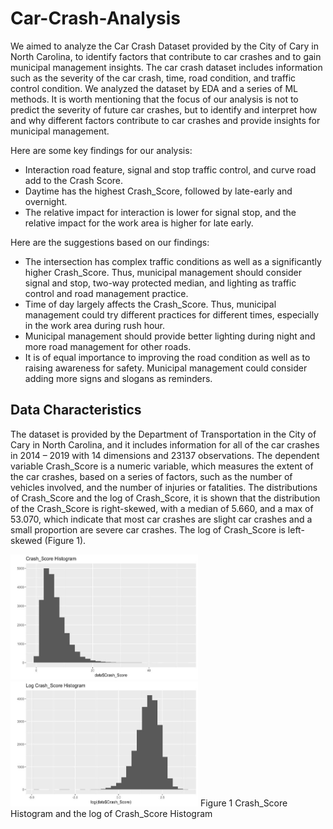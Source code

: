 # Car-Crash-Analysis

We aimed to analyze the Car Crash Dataset provided by the City of Cary in North Carolina, to identify factors that contribute to car crashes and to gain municipal management insights. The car crash dataset includes information such as the severity of the car crash, time, road condition, and traffic control condition. We analyzed the dataset by EDA and a series of ML methods. It is worth mentioning that the focus of our analysis is not to predict the severity of future car crashes, but to identify and interpret how and why different factors contribute to car crashes and provide insights for municipal management.<br>

Here are some key findings for our analysis:
- Interaction road feature, signal and stop traffic control, and curve road add to the Crash Score.
- Daytime has the highest Crash_Score, followed by late-early and overnight.
- The relative impact for interaction is lower for signal stop, and the relative impact for the work area is higher for late early.<br>

Here are the suggestions based on our findings:
- The intersection has complex traffic conditions as well as a significantly higher Crash_Score. Thus, municipal management should consider signal and stop, two-way protected median, and lighting as traffic control and road management practice.
- Time of day largely affects the Crash_Score. Thus, municipal management could try different practices for different times, especially in the work area during rush hour.
- Municipal management should provide better lighting during night and more road management for other roads.
- It is of equal importance to improving the road condition as well as to raising awareness for safety. Municipal management could consider adding more signs and slogans as reminders.

## Data Characteristics

The dataset is provided by the Department of Transportation in the City of Cary in North Carolina, and it includes information for all of the car crashes in 2014 – 2019 with 14 dimensions and 23137 observations. The dependent variable Crash_Score is a numeric variable, which measures the extent of the car crashes, based on a series of factors, such as the number of vehicles involved, and the number of injuries or fatalities. The distributions of Crash_Score and the log of Crash_Score, it is shown that the distribution of the Crash_Score is right-skewed, with a median of 5.660, and a max of 53.070, which indicate that most car crashes are slight car crashes and a small proportion are severe car crashes. The log of Crash_Score is left-skewed (Figure 1).

<img src="https://github.com/Aijieli/Car-Crash-Analysis/blob/master/images/Crash%20Score%20Histogram.jpg" width="300" height="200"> <img src="https://github.com/Aijieli/Car-Crash-Analysis/blob/master/images/the%20Log%20of%20Crash%20Score%20Histogram.jpg" width="300" height="200">
Figure 1 Crash_Score Histogram and the log of Crash_Score Histogram
